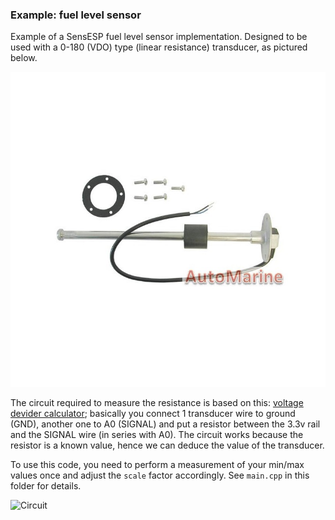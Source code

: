 ### Example: fuel level sensor

Example of a SensESP fuel level sensor implementation. Designed to be used with a 0-180 (VDO) type (linear resistance) transducer, as pictured below.

![Transducer](https://raw.githubusercontent.com/signalk/SensESP/master/examples/fuel_level_sensor/sensor.jpg "Linear Transducer")

The circuit required to measure the resistance is based on this: [voltage devider calculator](http://www.ohmslawcalculator.com/voltage-divider-calculator); basically you connect 1 transducer wire to ground (GND), another one to A0 (SIGNAL) and put a resistor between the 3.3v rail and the SIGNAL wire (in series with A0). The circuit works because the resistor is a known value, hence we can deduce the value of the transducer.

To use this code, you need to perform a measurement of your min/max values once and adjust the `scale` factor accordingly. See `main.cpp` in this folder for details.

![Circuit](https://raw.githubusercontent.com/signalk/SensESP/master/examples/fuel_level_sensor/circuit.png "DIY circuit, including 9-30 -> 5 volt DC/DC voltage regulator, resistor and shoddy soldering")